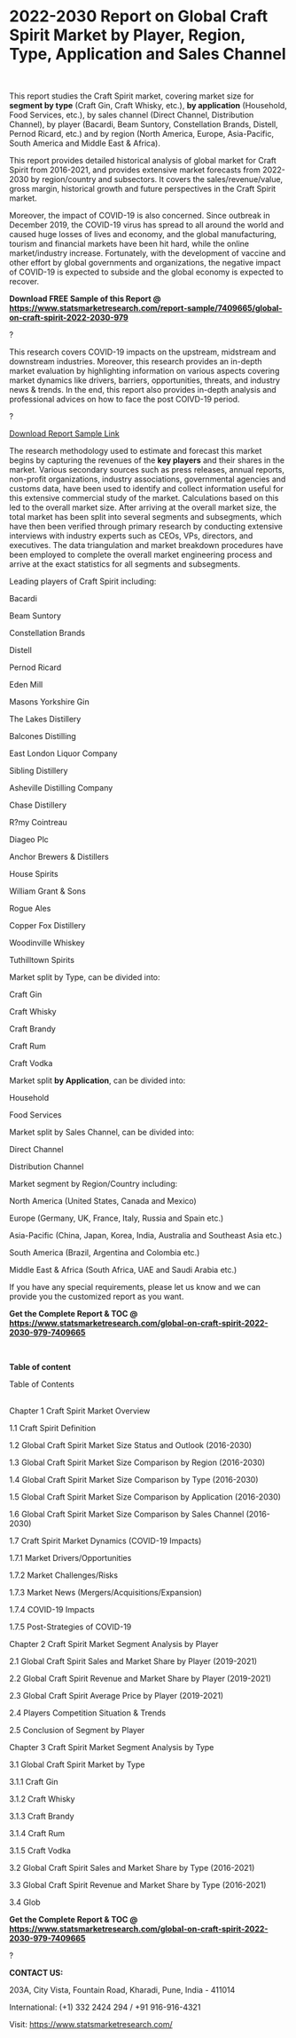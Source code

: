 <h1>2022-2030 Report on Global Craft Spirit Market by Player, Region, Type, Application and Sales Channel</h1><br/><p>This report studies the Craft Spirit market, covering market size for <strong>segment by type</strong> (Craft Gin, Craft Whisky, etc.), <strong>by application</strong> (Household, Food Services, etc.), by sales channel (Direct Channel, Distribution Channel), by player (Bacardi, Beam Suntory, Constellation Brands, Distell, Pernod Ricard, etc.) and by region (North America, Europe, Asia-Pacific, South America and Middle East & Africa).</p>
 
 
 
 <p>This report provides detailed historical analysis of global market for Craft Spirit from 2016-2021, and provides extensive market forecasts from 2022-2030 by region/country and subsectors. It covers the sales/revenue/value, gross margin, historical growth and future perspectives in the Craft Spirit market.</p>
 
 
 
 <p>Moreover, the impact of COVID-19 is also concerned. Since outbreak in December 2019, the COVID-19 virus has spread to all around the world and caused huge losses of lives and economy, and the global manufacturing, tourism and financial markets have been hit hard, while the online market/industry increase. Fortunately, with the development of vaccine and other effort by global governments and organizations, the negative impact of COVID-19 is expected to subside and the global economy is expected to recover.</p>
 
 
 
 <div><b>Download FREE Sample of this Report @ <a href="https://www.statsmarketresearch.com/download-free-sample/7409665/global-on-craft-spirit-2022-2030-979">https://www.statsmarketresearch.com/report-sample/7409665/global-on-craft-spirit-2022-2030-979</a></b></div>
 
 
 
 <p>? </p>
 
 
 
 <p>This research covers COVID-19 impacts on the upstream, midstream and downstream industries. Moreover, this research provides an in-depth market evaluation by highlighting information on various aspects covering market dynamics like drivers, barriers, opportunities, threats, and industry news & trends. In the end, this report also provides in-depth analysis and professional advices on how to face the post COIVD-19 period.</p>
 
 
 
 <p>? </p>
 
 
 
 <p><a href="https://www.statsmarketresearch.com/download-free-sample/7409665/global-on-craft-spirit-2022-2030-979">Download Report Sample Link</a></p>
 
 
 
 <p>The research methodology used to estimate and forecast this market begins by capturing the revenues of the <strong>key players</strong> and their shares in the market. Various secondary sources such as press releases, annual reports, non-profit organizations, industry associations, governmental agencies and customs data, have been used to identify and collect information useful for this extensive commercial study of the market. Calculations based on this led to the overall market size. After arriving at the overall market size, the total market has been split into several segments and subsegments, which have then been verified through primary research by conducting extensive interviews with industry experts such as CEOs, VPs, directors, and executives. The data triangulation and market breakdown procedures have been employed to complete the overall market engineering process and arrive at the exact statistics for all segments and subsegments.</p>
 
 
 
 <p>Leading players of Craft Spirit including:</p>
 
 
 
 <p>Bacardi</p>
 
 
 
 <p>Beam Suntory</p>
 
 
 
 <p>Constellation Brands</p>
 
 
 
 <p>Distell</p>
 
 
 
 <p>Pernod Ricard</p>
 
 
 
 <p>Eden Mill</p>
 
 
 
 <p>Masons Yorkshire Gin</p>
 
 
 
 <p>The Lakes Distillery</p>
 
 
 
 <p>Balcones Distilling</p>
 
 
 
 <p>East London Liquor Company</p>
 
 
 
 <p>Sibling Distillery</p>
 
 
 
 <p>Asheville Distilling Company</p>
 
 
 
 <p>Chase Distillery</p>
 
 
 
 <p>R?my Cointreau</p>
 
 
 
 <p>Diageo Plc</p>
 
 
 
 <p>Anchor Brewers & Distillers</p>
 
 
 
 <p>House Spirits</p>
 
 
 
 <p>William Grant & Sons</p>
 
 
 
 <p>Rogue Ales</p>
 
 
 
 <p>Copper Fox Distillery</p>
 
 
 
 <p>Woodinville Whiskey</p>
 
 
 
 <p>Tuthilltown Spirits</p>
 
 
 
 <p>Market split by Type, can be divided into:</p>
 
 
 
 <p>Craft Gin</p>
 
 
 
 <p>Craft Whisky</p>
 
 
 
 <p>Craft Brandy</p>
 
 
 
 <p>Craft Rum</p>
 
 
 
 <p>Craft Vodka</p>
 
 
 
 <p>Market split <strong>by Application</strong>, can be divided into:</p>
 
 
 
 <p>Household</p>
 
 
 
 <p>Food Services</p>
 
 
 
 <p>Market split by Sales Channel, can be divided into:</p>
 
 
 
 <p>Direct Channel</p>
 
 
 
 <p>Distribution Channel</p>
 
 
 
 <p>Market segment by Region/Country including:</p>
 
 
 
 <p>North America (United States, Canada and Mexico)</p>
 
 
 
 <p>Europe (Germany, UK, France, Italy, Russia and Spain etc.)</p>
 
 
 
 <p>Asia-Pacific (China, Japan, Korea, India, Australia and Southeast Asia etc.)</p>
 
 
 
 <p>South America (Brazil, Argentina and Colombia etc.)</p>
 
 
 
 <p>Middle East & Africa (South Africa, UAE and Saudi Arabia etc.)</p>
 
 
 
 <p>If you have any special requirements, please let us know and we can provide you the customized report as you want.</p>
 
 
 
 <div><b>Get the Complete Report & TOC @ <a href="https://www.statsmarketresearch.com/global-on-craft-spirit-2022-2030-979-7409665">https://www.statsmarketresearch.com/global-on-craft-spirit-2022-2030-979-7409665</a></b></div>
 
 
 
 <p><br />
 
 <b>Table of content</b></p>
 
 
 
 <p>Table of Contents<br />
 
 <br />
 
 Chapter 1 Craft Spirit Market Overview<br />
 
 1.1 Craft Spirit Definition<br />
 
 1.2 Global Craft Spirit Market Size Status and Outlook (2016-2030)<br />
 
 1.3 Global Craft Spirit Market Size Comparison by Region (2016-2030)<br />
 
 1.4 Global Craft Spirit Market Size Comparison by Type (2016-2030)<br />
 
 1.5 Global Craft Spirit Market Size Comparison by Application (2016-2030)<br />
 
 1.6 Global Craft Spirit Market Size Comparison by Sales Channel (2016-2030)<br />
 
 1.7 Craft Spirit Market Dynamics (COVID-19 Impacts)<br />
 
 1.7.1 Market Drivers/Opportunities<br />
 
 1.7.2 Market Challenges/Risks<br />
 
 1.7.3 Market News (Mergers/Acquisitions/Expansion)<br />
 
 1.7.4 COVID-19 Impacts<br />
 
 1.7.5 Post-Strategies of COVID-19<br />
 
 Chapter 2 Craft Spirit Market Segment Analysis by Player<br />
 
 2.1 Global Craft Spirit Sales and Market Share by Player (2019-2021)<br />
 
 2.2 Global Craft Spirit Revenue and Market Share by Player (2019-2021)<br />
 
 2.3 Global Craft Spirit Average Price by Player (2019-2021)<br />
 
 2.4 Players Competition Situation & Trends<br />
 
 2.5 Conclusion of Segment by Player<br />
 
 Chapter 3 Craft Spirit Market Segment Analysis by Type<br />
 
 3.1 Global Craft Spirit Market by Type<br />
 
 3.1.1 Craft Gin<br />
 
 3.1.2 Craft Whisky<br />
 
 3.1.3 Craft Brandy<br />
 
 3.1.4 Craft Rum<br />
 
 3.1.5 Craft Vodka<br />
 
 3.2 Global Craft Spirit Sales and Market Share by Type (2016-2021)<br />
 
 3.3 Global Craft Spirit Revenue and Market Share by Type (2016-2021)<br />
 
 3.4 Glob</p>
 
 
 
 <div><b>Get the Complete Report & TOC @ <a href="https://www.statsmarketresearch.com/global-on-craft-spirit-2022-2030-979-7409665">https://www.statsmarketresearch.com/global-on-craft-spirit-2022-2030-979-7409665</a></b></div>
 
 
 
 <p>? </p>
 
 
 
 <p><b>CONTACT US:</b><br />
 
 203A, City Vista, Fountain Road, Kharadi, Pune, India - 411014<br />
 
 International: (+1) 332 2424 294 / +91 916-916-4321<br />
 
 Visit: <a href="https://www.statsmarketresearch.com/">https://www.statsmarketresearch.com/</a></p>